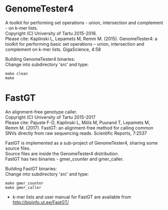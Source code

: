 # GenomeTester4
A toolkit for performing set operations - union, intersection and complement - on k-mer lists.  
Copyright (C) University of Tartu 2015-2016.  
Please cite: Kaplinski L, Lepamets M, Remm M. (2015). GenomeTester4: a toolkit for performing basic set operations – union, intersection and complement on k-mer lists. GigaScience, 4:58  

Building GenomeTester4 binaries:  
Change into subdirectory 'src' and type:
```
make clean
make
```
# FastGT
An alignment-free genotype caller.  
Copyright (C) University of Tartu 2015-2017  
Please cite: Pajuste F-D, Kaplinski L, Möls M, Puurand T, Lepamets M, Remm M. (2017). FastGT: an alignment-free method for calling common SNVs directly from raw sequencing reads. Scientific Reports, 7:2537  

FastGT is implemented as a sub-project of GenomeTester4, sharing some source files.  
Source files are inside the GenomeTester4 distribution.  
FastGT has two binaries - gmer_counter and gmer_caller.  

Building FastGT binaries:  
Change into subdirectory 'src\' and type:  
```
make gmer_counter
make gmer_caller
```
* k-mer lists and user manual for FastGT are available from http://bioinfo.ut.ee/FastGT/
